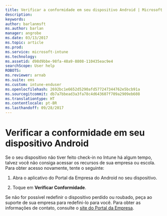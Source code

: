 ```yaml
---
title: Verificar a conformidade em seu dispositivo Android | Microsoft Docs
description: 
keywords: 
author: barlanmsft
ms.author: barlan
manager: angrobe
ms.date: 03/13/2017
ms.topic: article
ms.prod: 
ms.service: microsoft-intune
ms.technology: 
ms.assetid: d98d9bbe-98fa-48a9-8808-110435eac9e4
searchScope: User help
ROBOTS: 
ms.reviewer: arnab
ms.suite: ems
ms.custom: intune-enduser
ms.openlocfilehash: 2692bc1e6652d5290afd577247344762e5bcb91a
ms.sourcegitcommit: db7a7bbead3a3fa78c4d643607f709a2909eb608
ms.translationtype: HT
ms.contentlocale: pt-BR
ms.lasthandoff: 09/28/2017
---
```

# <a name="check-compliance-on-your-android-device"></a>Verificar a conformidade em seu dispositivo Android

Se o seu dispositivo não tiver feito check-in no Intune há algum tempo, talvez você não consiga acessar os recursos de sua empresa ou escola. Para obter acesso novamente, tente o seguinte:

1. Abra o aplicativo do Portal da Empresa do Android no seu dispositivo.

2. Toque em **Verificar Conformidade**.

Se não for possível redefinir o dispositivo perdido ou roubado, peça ao suporte de sua empresa para redefini-lo para você. Para obter as informações de contato, consulte o [site do Portal da Empresa](https://portal.manage.microsoft.com).
